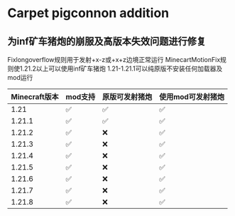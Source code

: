 # Carpet pigconnon addition
## 为inf矿车猪炮的崩服及高版本失效问题进行修复

Fixlongoverflow规则用于发射+x-z或+x+z边境正常运行
MinecartMotionFix规则使1.21.2以上可以使用inf矿车猪炮
1.21-1.21.1可以纯原版不安装任何加载器及mod运行

| Minecraft版本 | mod支持 | 原版可发射猪炮 | 使用mod可发射猪炮 |
|------|------|------|------|
| 1.21 | ✅ | ✅ | ✅ |
| 1.21.1 | ✅ | ✅ | ✅ |
| 1.21.2 | ✅ | ❌ | ✅ |
| 1.21.3 | ✅ | ❌ | ✅ |
| 1.21.4 | ✅ | ❌ | ✅ |
| 1.21.5 | ✅ | ❌ | ✅ |
| 1.21.6 | ✅ | ❌ | ✅ |
| 1.21.7 | ✅ | ❌ | ✅ |
| 1.21.8 | ✅ | ❌ | ✅ |
